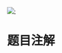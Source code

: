 <div style='width: 100%; margin: 0 auto;'><a href='https://github.com/type-challenges/type-challenges/blob/main/questions/00989-easy-includes/README.md' target='_blank'><img src='https://img.shields.io/badge/' alt='·' /></a></div>

# 题目注解
